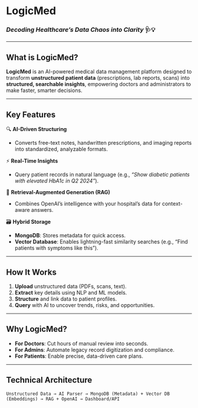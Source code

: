 # **LogicMed**  
### *Decoding Healthcare’s Data Chaos into Clarity* 🩺💡  

---

## **What is LogicMed?**  
**LogicMed** is an AI-powered medical data management platform designed to transform **unstructured patient data** (prescriptions, lab reports, scans) into **structured, searchable insights**, empowering doctors and administrators to make faster, smarter decisions.  

---

## **Key Features**  
🔍 **AI-Driven Structuring**  
   - Converts free-text notes, handwritten prescriptions, and imaging reports into standardized, analyzable formats.  

⚡ **Real-Time Insights**  
   - Query patient records in natural language (e.g., *“Show diabetic patients with elevated HbA1c in Q2 2024”*).  

🧠 **Retrieval-Augmented Generation (RAG)**  
   - Combines OpenAI’s intelligence with your hospital’s data for context-aware answers.  

🗃️ **Hybrid Storage**  
   - **MongoDB**: Stores metadata for quick access.  
   - **Vector Database**: Enables lightning-fast similarity searches (e.g., “Find patients with symptoms like this”).  

---

## **How It Works**  
1. **Upload** unstructured data (PDFs, scans, text).  
2. **Extract** key details using NLP and ML models.  
3. **Structure** and link data to patient profiles.  
4. **Query** with AI to uncover trends, risks, and opportunities.  

---

## **Why LogicMed?**  
- **For Doctors**: Cut hours of manual review into seconds.  
- **For Admins**: Automate legacy record digitization and compliance.  
- **For Patients**: Enable precise, data-driven care plans.  

---

## **Technical Architecture**  
```plaintext
Unstructured Data → AI Parser → MongoDB (Metadata) + Vector DB (Embeddings) → RAG + OpenAI → Dashboard/API
